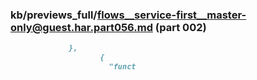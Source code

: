 ### kb/previews_full/flows__service-first__master-only@guest.har.part056.md (part 002)

```md
             },
                    {
                      "funct
```

```

